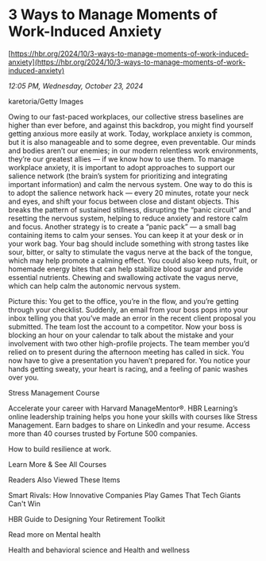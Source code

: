 # 3 Ways to Manage Moments of Work-Induced Anxiety

[https://hbr.org/2024/10/3-ways-to-manage-moments-of-work-induced-anxiety](https://hbr.org/2024/10/3-ways-to-manage-moments-of-work-induced-anxiety)

*12:05 PM, Wednesday, October 23, 2024*

karetoria/Getty Images

Owing to our fast-paced workplaces, our collective stress baselines are higher than ever before, and against this backdrop, you might find yourself getting anxious more easily at work. Today, workplace anxiety is common, but it is also manageable and to some degree, even preventable. Our minds and bodies aren’t our enemies; in our modern relentless work environments, they’re our greatest allies — if we know how to use them. To manage workplace anxiety, it is important to adopt approaches to support our salience network (the brain’s system for prioritizing and integrating important information) and calm the nervous system. One way to do this is to adopt the salience network hack — every 20 minutes, rotate your neck and eyes, and shift your focus between close and distant objects. This breaks the pattern of sustained stillness, disrupting the “panic circuit” and resetting the nervous system, helping to reduce anxiety and restore calm and focus. Another strategy is to create a “panic pack” — a small bag containing items to calm your senses. You can keep it at your desk or in your work bag. Your bag should include something with strong tastes like sour, bitter, or salty to stimulate the vagus nerve at the back of the tongue, which may help promote a calming effect. You could also keep nuts, fruit, or homemade energy bites that can help stabilize blood sugar and provide essential nutrients. Chewing and swallowing activate the vagus nerve, which can help calm the autonomic nervous system.

Picture this: You get to the office, you’re in the flow, and you’re getting through your checklist. Suddenly, an email from your boss pops into your inbox telling you that you’ve made an error in the recent client proposal you submitted. The team lost the account to a competitor. Now your boss is blocking an hour on your calendar to talk about the mistake and your involvement with two other high-profile projects. The team member you’d relied on to present during the afternoon meeting has called in sick. You now have to give a presentation you haven’t prepared for. You notice your hands getting sweaty, your heart is racing, and a feeling of panic washes over you.

Stress Management Course

Accelerate your career with Harvard ManageMentor®. HBR Learning’s online leadership training helps you hone your skills with courses like Stress Management. Earn badges to share on LinkedIn and your resume. Access more than 40 courses trusted by Fortune 500 companies.

How to build resilience at work.

Learn More & See All Courses

Readers Also Viewed These Items

Smart Rivals: How Innovative Companies Play Games That Tech Giants Can't Win

HBR Guide to Designing Your Retirement Toolkit

Read more on Mental health

Health and behavioral science and Health and wellness


